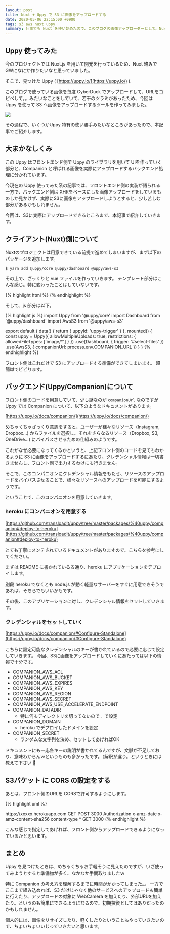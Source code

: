 ```yaml
---
layout: post
title: Nuxt + Uppy で S3 に画像をアップロードする
date: 2020-05-06 22:15:00 +0900
tags: s3 aws nuxt uppy
summary: 仕事でも Nuxt を使い始めたので、このブログの画像アップローダーとして、Nuxt + uppy で S3 に画像をアップロードするできるツールを作ってみました。
---
```


## Uppy 使ってみた

今のプロジェクトでは Nuxt.js を用いて開発を行っているため、Nuxt 絡みでGWになにか作りたいなと思っていました。

そこで、見つけた Uppy ( [https://uppy.io/](https://uppy.io/) ).

このブログで使っている画像を毎度 CyberDuck でアップロードして、URLをコピペして。。みたいなことをしていて、若干のツラミがあったため、今回は Uppy を使って S3 へ画像をアップロードするツールを作ってみました。

![](https://skim.milk200.cc/images/DZiauRh7nFvW8PfxDYzopykzA1oPe17k.gif)

その過程で、いくつかUppy 特有の使い勝手みたいなところがあったので、本記事でご紹介します。

## 大まかなしくみ

この Uppy はフロントエンド側で Uppy のライブラリを用いて UIを作っていく部分と、Companion と呼ばれる画像を実際にアップロードするバックエンド処理に分かれています。

今現在の Uppy 使ってみた系の記事では、フロントエンド側の実装が語られる一方で、バックエンド側は XHRをベースにした画像アップロードをしているものしか見かけず、実際にS3に画像をアップロードしようとすると、少し苦しむ部分があるかもしれません。

今回は、S3に実際にアップロードできるところまで、本記事で紹介していきます。

## クライアント(Nuxt)側について

Nuxtのプロジェクトは用意できている前提で進めてしまいますが、まず以下のパッケージを追加します。

```
$ yarn add @uppy/core @uppy/dashboard @uppy/aws-s3
```

その上で、ざっくりと vue ファイルを作っていきます。
テンプレート部分はこんな感じ。特に変わったことはしていないです。

{% highlight html %}
<template>
  <section class="section">
    <div class="columns is-mobile">
      <b-button id="select-files">Upload new image</b-button>
    </div>
  </section>
</template>
{% endhighlight %}

そして、js 部分は以下。

{% highlight js %}
import Uppy from '@uppy/core'
import Dashboard from '@uppy/dashboard'
import AwsS3 from '@uppy/aws-s3'

export default {
  data() {
    return {
      uppyId: 'uppy-trigger'
    }
  },
  mounted() {
    const uppy = Uppy({
      allowMultipleUploads: true,
      restrictions: {
        allowedFileTypes: ['image/*']
      }
    })
      .use(Dashboard, {
        trigger: '#select-files'
      })
      .use(AwsS3, {
        companionUrl: process.env.COMPANION_URL
      })
  }
}
{% endhighlight %}

フロント側はこれだけで S3 にアップロードする準備ができてしまいます。
超簡単でビビります。

## バックエンド(Uppy/Companion)について

フロント側のコードを用意していて、少し謎なのが `companionUrl` なのですが Uppy では Companion について、以下のようなドキュメントがあります。

[https://uppy.io/docs/companion/](https://uppy.io/docs/companion/)

めちゃくちゃざっくり意訳をすると、ユーザーが様々なリソース（Instagram, Dropbox...) からファイルを選択し、それをさらなるリソース（Dropbox, S3, OneDrive...) にバイパスさせるための仕組みのようです。

これがなぜ必要になってくるかというと、上記フロント側のコードを見てもわかるように S3 に画像をアップロードするにあたり、クレデンシャル情報は一切書きませんし、フロント側で出力するわけにも行きません。

そこで、このコンパニオンにクレデンシャル情報をもたせ、リソースのアップロードをバイパスさせることで、様々なリソースへのアップロードを可能にするようです。


ということで、このコンパニオンを用意していきます。

### heroku にコンパニオンを用意する

[https://github.com/transloadit/uppy/tree/master/packages/%40uppy/companion#deploy-to-heroku](https://github.com/transloadit/uppy/tree/master/packages/%40uppy/companion#deploy-to-heroku)

とても丁寧にメンテされているドキュメントがありますので、こちらを参考にしてください。

まずは README に書かれているる通り、heroku にアプリケーションをデプロイします。

別段 heroku でなくとも node.js が動く軽量なサーバーをすぐに用意できそうであれば、そちらでもいいかもです。

その後、このアプリケーションに対し、クレデンシャル情報をセットしていきます。

### クレデンシャルをセットしていく

[https://uppy.io/docs/companion/#Configure-Standalone](https://uppy.io/docs/companion/#Configure-Standalone)

こちらに設定可能なクレデンシャルのキーが書かれているので必要に応じて設定していきます。
今回、S3に画像をアップロードしていくにあたっては以下の情報で十分です。

- COMPANION_AWS_ACL
- COMPANION_AWS_BUCKET
- COMPANION_AWS_EXPIRES
- COMPANION_AWS_KEY
- COMPANION_AWS_REGION
- COMPANION_AWS_SECRET
- COMPANION_AWS_USE_ACCELERATE_ENDPOINT
- COMPANION_DATADIR
  - 特に何もディレクトリを切ってないので `.` で設定
- COMPANION_DOMAIN
  - heroku でデプロイしたドメインを設定
- COMPANION_SECRET
  - ランダムな文字列を決め、セットしてあげればOK

ドキュメントにも一応各キーの説明が書かれてるんですが、文脈が不足しており、意味わからんｗというものも多かったです。（解釈が違う。というときには教えて下さい 🙏

## S3バケット に CORS の設定をする

あとは、フロント側のURLを CORSで許可するようにします。

{% highlight xml %}
<?xml version="1.0" encoding="UTF-8"?>
<CORSConfiguration xmlns="http://s3.amazonaws.com/doc/2006-03-01/">
<CORSRule>
    <AllowedOrigin>https://xxxxx.herokuapp.com</AllowedOrigin>
    <AllowedMethod>GET</AllowedMethod>
    <AllowedMethod>POST</AllowedMethod>
    <MaxAgeSeconds>3000</MaxAgeSeconds>
    <AllowedHeader>Authorization</AllowedHeader>
    <AllowedHeader>x-amz-date</AllowedHeader>
    <AllowedHeader>x-amz-content-sha256</AllowedHeader>
    <AllowedHeader>content-type</AllowedHeader>
</CORSRule>
<CORSRule>
    <AllowedOrigin>*</AllowedOrigin>
    <AllowedMethod>GET</AllowedMethod>
    <MaxAgeSeconds>3000</MaxAgeSeconds>
</CORSRule>
</CORSConfiguration>
{% endhighlight %}

こんな感じで指定してあげれば、フロント側からアップロードできるようになっているかと思います。

## まとめ

Uppy を見つけたときは、めちゃくちゃお手軽そうに見えたのですが、いざ使ってみようとすると準備物が多く、なかなか手間取りましたｗ

特に Companion の考え方を理解するまでに時間がかかってしまった。。
一方でここまで組み込めれば、S3 だけじゃなく他のサービスへのアップロードも簡単に行えたり、アップロードの対象に WebCamera を加えたり、外部URLを加えたり。というのも簡単にできるようになるので、初期投資としてはありだったのかもしれません。

個人的には、画像をリサイズしたり、軽くしたりということもやっていきたいので、ちょいちょいいじっていきたいと思います。
